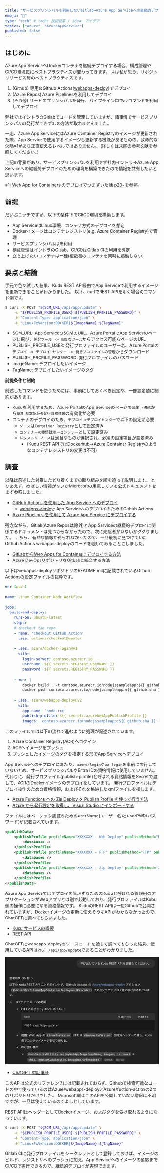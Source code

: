 ```yaml
---
title: "サービスプリンシパルを利用しないGitlab→Azure App Serviceへの継続的デプロイ"
emoji: "📝"
type: "tech" # tech: 技術記事 / idea: アイデア
topics: ["Azure", "AzureAppService"]
published: false
---
```


## はじめに

Azure App ServiceへDockerコンテナを継続デプロイする場合、構成管理やCI/CD環境毎にベストプラクティスが変わってきます。
↓は私が思う、リポジトリサービス毎のベストプラクティスです。

1. (Github) 専用のGithub Actions([webapps-deploy](https://github.com/Azure/webapps-deploy))でデプロイ
2. (Azure Repos) Azure Pipelinesを利用してデプロイ
3. (その他) サービスプリンシパルを発行、パイプライン中でazコマンドを利用してデプロイ

弊社ではイントラのGitlabでコードを管理していますが、諸事情でサービスプリンシパルの発行ができず`3.`の方法が取れませんでした。

一応、Azure App ServiceにはAzure Container Registryのイメージが更新された際、App Serviceで使用するイメージも更新する機能があるものの、致命的な欠陥※1があり正直使えるレベルではありません。
(詳しくは末尾の参考文献を参照してください。)

上記の背景があり、サービスプリンシパルを利用せず社内イントラ->Azure App Serviceへの継続的デプロイのための環境を構築できたので情報を共有したいと思います。

※1: [Web App for Containers のデプロイでつまずいた話 p20~](https://www.slideshare.net/slideshow/web-app-for-containers/202301272)を参照。

## 前提

だいぶニッチですが、以下の条件下でCI/CD環境を構築します。

- App ServiceはLinux環境、コンテナ方式のデプロイを想定
- Dockerイメージはコンテナレジストリ(e.g. Azure Container Registry)で管理
- サービスプリンシパルは未利用
- 構成管理はイントラのGitlab、CI/CDはGitlab CIの利用を想定
- 立ち上げたいコンテナは一種(複数種のコンテナを同時に起動しない)

## 要点と結論

手元で色々試した結果、Kudu REST API経由でApp Serviceで利用するイメージを更新できることがわかりました。
以下、curlでREST APIを叩く場合のコマンド例です。

```bash
$ curl -X POST "${SCM_URL}/api/app/update" \
    -u "${PUBLISH_PROFILE_USER}:${PUBLISH_PROFILE_PASSWORD}" \
    -H "Content-Type: application/json" \
    -H "LinuxFxVersion:DOCKER|${ImageName}:${TagName}"
```

- SCM_URL: App ServiceのSCMのURL、Azure PortalでApp Serviceのページに飛び、`開発ツール -> 高度なツール`からアクセス可能なページのURL
- PUBLISH_PROFILE_USER: 発行プロファイルのユーザー名、Azure Portalの`デプロイ -> デプロイ センター -> 発行プロファイルの管理`からダウンロード
- PUBLISH_PROFILE_PASSWORD: 発行プロファイルのパスワード
- ImageName: デプロイしたいイメージ
- TagName: デプロイしたいイメージのタグ

__前提条件と制約__

前述したコマンドを使うためには、事前にしておくべき設定や、一部設定値に制約があります。

- Kuduを利用するため、Azure PortalのApp Serviceのページで`設定->構成`から`SCM 基本認証の発行資格情報`の有効化が必要
- コンテナのデプロイのため、`デプロイ->デプロイセンター`で以下の設定が必要
  - `ソース`は`Container Registry`として設定済み
  - `コンテナーの種類`は`単一コンテナー`として設定済み
  - `レジストリ ソース`は適当なものが選択され、必須の設定項目が設定済み
    - (Kudu REST APIではDockerhub→Azure Container Registryのようなコンテナレジストリの変更は不可)

## 調査

以降は前述した対策にたどり着くまでの取り組みを順を追って説明します。
とりあえず、めぼしい情報がないかMicrosoftの用意している公式ドキュメントをまず参照しました。

- [GitHub Actions を使用した App Service へのデプロイ](https://learn.microsoft.com/ja-jp/azure/app-service/deploy-github-actions?source=recommendations&tabs=openid%2Caspnetcore)
  - [webapps-deploy](https://github.com/Azure/webapps-deploy/tree/releases/v3): App ServiceへのデプロイのためのGithub Actions
- [Azure Pipelines を使用して Azure App Service にデプロイする](https://learn.microsoft.com/ja-jp/azure/app-service/deploy-azure-pipelines?tabs=yaml)

残念ながら、Gitlab(Azure Reposは除外)とApp Serviceの継続的デプロイに関係するドキュメントは見つからなかったので、次に先駆者がいないかググりました。
こちら、有益な情報が得られなかったので、一旦最初に見つけていたGithub Actions webapps-deployのコードを覗いてみることにしました。

- [GitLabからWeb Apps for Containerにデプロイする方法](https://level69.net/archives/29060)
- [Azure DevOpsリポジトリをGitLabと統合する方法](https://about.gitlab.com/ja-jp/blog/2020/07/09/integrating-azure-devops-scm-and-gitlab/)

以下はwebapps-deployリポジトリのREADME.mdに記載されているGithub Actionsの設定ファイルの抜粋です。

```yml
on: [push]

name: Linux_Container_Node_Workflow

jobs:
  build-and-deploy:
    runs-on: ubuntu-latest
    steps:
    # checkout the repo
    - name: 'Checkout Github Action'
      uses: actions/checkout@master

    - uses: azure/docker-login@v1
      with:
        login-server: contoso.azurecr.io
        username: ${{ secrets.REGISTRY_USERNAME }}
        password: ${{ secrets.REGISTRY_PASSWORD }}

    - run: |
        docker build . -t contoso.azurecr.io/nodejssampleapp:${{ github.sha }}
        docker push contoso.azurecr.io/nodejssampleapp:${{ github.sha }} 

    - uses: azure/webapps-deploy@v2
      with:
        app-name: 'node-rnc'
        publish-profile: ${{ secrets.azureWebAppPublishProfile }}
        images: 'contoso.azurecr.io/nodejssampleapp:${{ github.sha }}'
```

このファイルでは以下の流れで進むように処理が記述されています。

1. Azure Container Registry(ACR)へログイン
2. ACRへイメージをプッシュ
3. プッシュしたイメージのタグを指定する形でApp Serviceへデプロイ

App Serviceへのデプロイにあたり、`azure/login`や`az login`を事前に実行していないため、サービスプリンシパルやEntra IDの資格情報は使用していません。
代わりに、発行プロファイル(publish-profile)と呼ばれる資格情報をSecretで渡して、ACRのDockerイメージのデプロイをしています。
発行プロファイルはデプロイ操作のための資格情報、およびそれを格納したxmlファイルを指します。

- [Azure Functions への Zip Deploy を Publish Profile を使って行う方法](https://blog.shibayan.jp/entry/20210105/1609830075)
- [Azure から発行設定を取得し、Visual Studio にインポートする](https://learn.microsoft.com/ja-jp/visualstudio/deployment/tutorial-import-publish-settings-azure?view=vs-2022)

ファイルにはベーシック認証のためのuserName(ユーザー名)とuserPWD(パスワード)が記載されています。

```xml
<publishData>
    <publishProfile profileName="XXXXXXX - Web Deploy" publishMethod="MSDeploy" publishUrl="XXXXXXX.scm.azurewebsites.net:443" msdeploySite="XXXXXXX" userName="$XXXXXXX" userPWD="hogehogehogehogehogehogehogehogehogehogehogehogehogehogehoge" destinationAppUrl="http://XXXXXXX.azurewebsites.net" SQLServerDBConnectionString="" mySQLDBConnectionString="" hostingProviderForumLink="" controlPanelLink="http://windows.azure.com" webSystem="WebSites">
        <databases />
    </publishProfile>
    <publishProfile profileName="XXXXXXX - FTP" publishMethod="FTP" publishUrl="ftp://waws-prod-ty1-051.ftp.azurewebsites.windows.net/site/wwwroot" ftpPassiveMode="True" userName="XXXXXXX\$XXXXXXX" userPWD="hogehogehogehogehogehogehogehogehogehogehogehogehogehogehoge" destinationAppUrl="http://iwasa20211103aspcore.azurewebsites.net" SQLServerDBConnectionString="" mySQLDBConnectionString="" hostingProviderForumLink="" controlPanelLink="http://windows.azure.com" webSystem="WebSites">
        <databases />
    </publishProfile>
    <publishProfile profileName="XXXXXXX - Zip Deploy" publishMethod="ZipDeploy" publishUrl="XXXXXXX.scm.azurewebsites.net:443" userName="$XXXXXXX" userPWD="hogehogehogehogehogehogehogehogehogehogehogehogehogehogehoge" destinationAppUrl="http://XXXXXXX.azurewebsites.net" SQLServerDBConnectionString="" mySQLDBConnectionString="" hostingProviderForumLink="" controlPanelLink="http://windows.azure.com" webSystem="WebSites">
        <databases />
    </publishProfile>
</publishData>
```

Azure App Serviceではデプロイを管理するためのKuduと呼ばれる管理用のアプリケーションがWebアプリとは別で起動しており、発行プロファイルはKubu側の操作に必要になる資格情報です。
KuduのREST APIは一応Githubで公開されていますが、Dockerイメージの更新に使えそうなAPIがわからなかったので、ChatGPTに調べてもらいました。

- [Kudu サービスの概要](https://learn.microsoft.com/ja-jp/azure/app-service/resources-kudu#access-kudu-for-your-app)
- [REST API](https://github.com/projectkudu/kudu/wiki/rest-api)

ChatGPTにwebapps-deployのソースコードを渡して調べてもらった結果、使用しているAPIは`POST /api/app/update`であることがわかりました。

![](/images/d3b2d38af9ab13/container_update_api.png)

- [ChatGPT 対話履歴](https://chatgpt.com/share/68108103-e858-800f-8cfd-14708c64a237)

このAPIは公式のリファレンスには記載されておらず、Githubで検索可能なコードの中で使っているのはAzure/webapps-deployとAzure/fuction-actionの2つのリポジトリだけでした。
Microsoft側はこのAPIを公開していない意図は不明ですが、一旦は使えているのでよしとしています。

REST APIはヘッダーとしてDockerイメージ、およびタグを受け取れるようになっています。

```bash
$ curl -X POST "${SCM_URL}/api/app/update" \
    -u "${PUBLISH_PROFILE_USER}:${PUBLISH_PROFILE_PASSWORD}" \
    -H "Content-Type: application/json" \
    -H "LinuxFxVersion:DOCKER|${ImageName}:${TagName}"
```

Gitlab CIに発行プロファイルをシークレットとして登録しておけば、イメージのビルド、レジストリへのプッシュに加え、App Serviceへのイメージの適応までCI/CDで実行できるので、継続的デプロイが実現できます。
